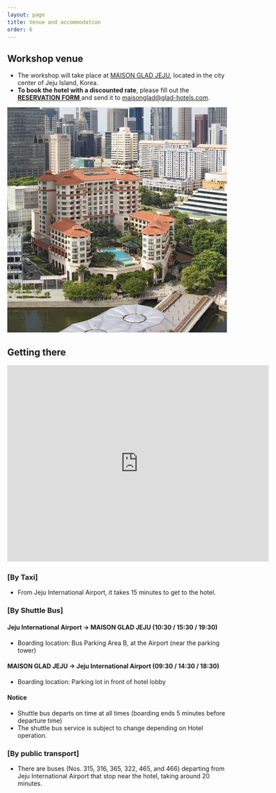 ```yaml
---
layout: page
title: Venue and accommodation
order: 6
---
```


## Workshop venue
- The workshop will take place at <a href="https://www.glad-hotels.com/maisongladjeju/index.do?locale=en">MAISON GLAD JEJU</a>, located in the city center of Jeju Island, Korea.
- **To book the hotel with a discounted rate**, please fill out the <a href="2025_MAISON GLAD JEJU_Reservation Form.docx"> **RESERVATION FORM** </a> and send it to <a href="mailto:maisonglad@glad-hotels.com">maisonglad@glad-hotels.com</a>.

<img src="hotel.jpg" width="750"/>



## Getting there
<iframe src="https://www.google.com/maps/embed?pb=!1m18!1m12!1m3!1d3327.624548396652!2d126.48375958778261!3d33.485124504727395!2m3!1f0!2f0!3f0!3m2!1i1024!2i768!4f13.1!3m3!1m2!1s0x350cfb07b2f2ecf9%3A0xe969e73f7efcf19f!2z66mU7KKFIOq4gOuemOuTnCDsoJzso7w!5e0!3m2!1sko!2skr!4v1721552000626!5m2!1sko!2skr" width="600" height="450" style="border:0;" allowfullscreen="" loading="lazy" referrerpolicy="no-referrer-when-downgrade"></iframe>

### [By Taxi]
- From Jeju International Airport, it takes 15 minutes to get to the hotel.

### [By Shuttle Bus]
#### Jeju International Airport → MAISON GLAD JEJU (10:30 / 15:30 / 19:30)
- Boarding location: Bus Parking Area B, at the Airport (near the parking tower)

#### MAISON GLAD JEJU → Jeju International Airport (09:30 / 14:30 / 18:30)
- Boarding location: Parking lot in front of hotel lobby

#### Notice
- Shuttle bus departs on time at all times (boarding ends 5 minutes before departure time)
- The shuttle bus service is subject to change depending on Hotel operation.

### [By public transport]
- There are buses (Nos. 315, 316, 365, 322, 465, and 466) departing from Jeju International Airport that stop near the hotel, taking around 20 minutes.


